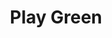 ---
pid: llb65
title: Play Green
location_transcription: Any open space
coordinates: "[-75.1750015, 39.9606433]"
zipcode: '19122'
gen_neighborhood: North Philadelphia
neighborhood: Yorktown,Old Kensington,Jinogi
outside_phl: 
age: '19'
age_range: 13-19
instagram: 
image_file_name: llb_65.jpg
proposal_transcription: A playground or series of playgrounds that feature play equipment
  for children of all ages 0-100+. In addition all the equipment would produce energy
  to help power playground lights and nearby homes - similar to the ideas of Andrew
  Simoeni, Joel Lim, and Funfere Koroye. This would allow adults to play more closely
  with kids and make everyone more responsible in providing for their own energy needs.
topic: Environment,Family,Youth,Sustainability
topic_summary: 0, 0, 0, 0
type: Playground
keywords_other: 
credit: Cace Geraghty
image_labels: 
twitter: decisions.and.revisions
facebook: 
permalink: "/monuments/llb65/"
layout: item-page
---